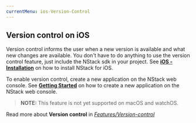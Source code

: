 ```yaml
---
currentMenu: ios-Version-Control
---
```


## Version control on iOS

Version control informs the user when a new version is available and what new changes are available.
You don't have to do anything to use the version control feature, just include the NStack sdk in your project. 
See [**iOS - Installation**](../../guides/iOS/iOS.html) on how to install NStack for iOS.

To enable version control, create a new application on the NStack web console. See [**Getting Started**](../../guides/Non-devs/getting-started.html) on how to create a new application on the NStack web console.

> **NOTE:** This feature is not yet supported on macOS and watchOS.

Read more about **Version control** in [*Features/Version-control*](../../features/version-control.html)